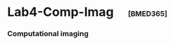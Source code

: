 # Lab4-Comp-Imag &nbsp;&nbsp;&nbsp;  <span style="font-size: 16px;">[BMED365]</span>
### Computational imaging
